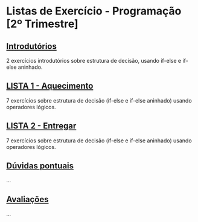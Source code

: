 # Listas de Exercício - Programação [2º Trimestre]

## [Introdutórios](introdutorios/)
2 exercícios introdutórios sobre estrutura de decisão, usando if-else e if-else aninhado.

## [LISTA 1 - Aquecimento](listaAtividades_01/)
7 exercícios sobre estrutura de decisão (if-else e if-else aninhado) usando operadores lógicos.
## [LISTA 2 - Entregar](listaAtividades_02/)
7 exercícios sobre estrutura de decisão (if-else e if-else aninhado) usando operadores lógicos.

## [Dúvidas pontuais](duvidas/)
...

## [Avaliações](avaliacoes/)
...